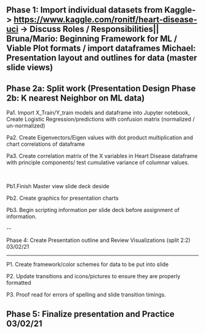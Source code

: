 

Phase 1: Import individual datasets from Kaggle-> https://www.kaggle.com/ronitf/heart-disease-uci -> Discuss Roles / Responsibilities||
Bruna/Mario: Beginning Framework for ML / Viable Plot formats / import dataframes
Michael: Presentation layout and outlines for data (master slide views)
--
Phase 2a: Split work (Presentation Design 
Phase 2b: K nearest Neighbor on ML data)
--
 Pa1. Import X_Train/Y_train models and dataframe into Jupyter notebook,
      Create Logistic Regression/predictions with confusion matrix (normalized / un-normalized)
 
 Pa2. Create Eigenvectors/Eigen values with dot product multiplication and chart correlations of dataframe
  
 <p> Pa3. Create correlation matrix of the X variables in Heart Disease dataframe with principle components/ test cumulative variance of columnar values. </P>
<br>

 Pb1.Finish Master view slide deck deside
  
 Pb2. Create graphics for presentation charts

 <p> Pb3. Begin scripting information per slide deck before assignment of information. </p>
--

Phase 4: Create Presentation outline and Review Visualizations (split 2:2) 03/02/21

---
 P1. Create framework/color schemes for data to be put into slide
 
 P2. Update transitions and icons/pictures to ensure they are properly formatted
 
 P3. Proof read for errors of spelling and slide transition timings.

Phase 5: Finalize presentation and Practice 03/02/21
----
